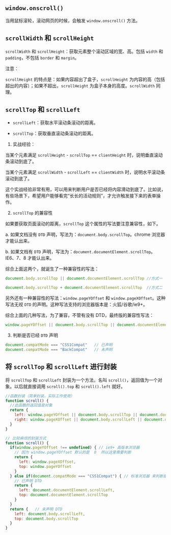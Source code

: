 ## `window.onscroll()`

当用鼠标滚轮，滚动网页的时候，会触发 `window.onscroll()` 方法。

## `scrollWidth` 和 `scrollHeight`

`scrollWidth` 和 `scrollHeight`：获取元素整个滚动区域的宽、高。包括 `width` 和 `padding`，不包括 `border` 和 `margin`。

注意：

`scrollHeight` 的特点是：如果内容超出了盒子，`scrollHeight` 为内容的高（包括超出的内容）；如果不超出，`scrollHeight` 为盒子本身的高度。`scrollWidth` 同理。

## `scrollTop` 和 `scrollLeft`

- `scrollLeft`：获取水平滚动条滚动的距离。

- `scrollTop`：获取垂直滚动条滚动的距离。

1. 实战经验：

当某个元素满足 `scrollHeight` - `scrollTop` == `clientHeight` 时，说明垂直滚动条滚动到底了。

当某个元素满足 `scrollWidth` - `scrollLeft` == `clientWidth` 时，说明水平滚动条滚动到底了。

这个实战经验非常有用，可以用来判断用户是否已经将内容滑动到底了。比如说，有些场景下，希望用户能够看完“长长的活动规则”，才允许触发接下来的表单操作。

2. `scrollTop` 的兼容性

如果要获取页面滚动的距离，`scrollTop` 这个属性的写法要注意兼容性，如下。

a. 如果文档没有 `DTD` 声明，写法为：`document.body.scrollTop`。chrome 浏览器才能认出来。

b. 如果文档有 `DTD` 声明，写法为：`document.documentElement.scrollTop`。IE6、7、8 才能认出来。

综合上面这两个，就诞生了一种兼容性的写法：

```javaScript
document.body.scrollTop || document.documentElement.scrollTop //方式一

document.body.scrollTop + document.documentElement.scrollTop  //方式二
```

另外还有一种兼容性的写法：`window.pageYOffset` 和 `window.pageXOffset`。这种写法无视 `DTD` 的声明。这种写法支持的浏览器版本是：火狐/谷歌/ie9+。

综合上面的几种写法，为了兼容，不管有没有 DTD，最终版的兼容性写法：

```javaScript
window.pageYOffset || document.body.scrollTop || document.documentElement.scrollTop;
```

3. 判断是否已经 `DTD` 声明

```javaScript
document.compatMode === "CSS1Compat"   // 已声明
document.compatMode === "BackCompat"   // 未声明
```

## 将 `scrollTop` 和 `scrollLeft` 进行封装

将 `scrollTop` 和 `scrollLeft` 封装为一个方法，名叫 `scroll()`，返回值为一个对象。以后就直接调用 `scroll().top` 和 `scroll().left` 就好。

```javaScript
//函数封装（简单封装，实际工作使用）
function scroll() {
  //此函数的返回值是对象
  return { 
    left: window.pageYOffset || document.body.scrollTop || document.documentElement.scrollTop,
    right: window.pageXOffset || document.body.scrollLeft || document.documentElement.scrollLeft
  }
}

// 比较麻烦的封装方式
function scroll() {
  if(window.pageYOffset !== undefined) { // ie9+ 高版本浏览器
    // 因为 window.pageYOffset 默认的是  0  所以这里需要判断
    return {
      left: window.pageXOffset,
      top: window.pageYOffset
    }
  } else if(document.compatMode === "CSS1Compat") { // 标准浏览器 来判断是否声明DTD
    // 已声明 DTD
    return {
      left: document.documentElement.scrollLeft,
      top: document.documentElement.scrollTop
    }
  }
  return {   // 未声明 DTD
    left: document.body.scrollLeft,
    top: document.body.scrollTop
  }
}
```
